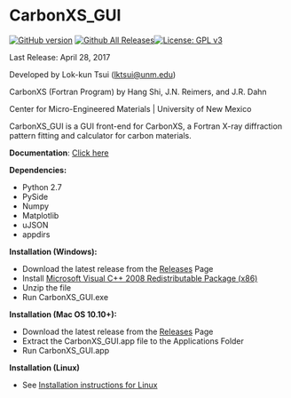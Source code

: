 # CarbonXS_GUI

[![GitHub version](https://badge.fury.io/gh/lktsui%2Fcarbon_xs_gui.svg)](https://badge.fury.io/gh/lktsui%2Fcarbon_xs_gui) [![Github All Releases](https://img.shields.io/github/downloads/lktsui/carbon_xs_gui/total.svg)](https://github.com/lktsui/carbon_xs_gui)[![License: GPL v3](https://img.shields.io/badge/License-GPL%20v3-blue.svg)](http://www.gnu.org/licenses/gpl-3.0)




Last Release: April 28, 2017

Developed by Lok-kun Tsui (lktsui@unm.edu)

CarbonXS (Fortran Program) by Hang Shi, J.N. Reimers, and J.R. Dahn

Center for Micro-Engineered Materials | University of New Mexico

CarbonXS_GUI is a GUI front-end for CarbonXS, a Fortran X-ray diffraction pattern fitting and calculator for carbon materials.

**Documentation**: [Click here](http://lktsui.github.io/carbon_xs_gui)

**Dependencies:**
* Python 2.7
* PySide
* Numpy
* Matplotlib
* uJSON
* appdirs

**Installation (Windows):**
* Download the latest release from the [Releases](https://github.com/lktsui/carbon_xs_gui/releases) Page
* Install [Microsoft Visual C++ 2008 Redistributable Package (x86)](https://www.microsoft.com/en-us/download/details.aspx?id=29)
* Unzip the file
* Run CarbonXS_GUI.exe

**Installation (Mac OS 10.10+):**
* Download the latest release from the [Releases](https://github.com/lktsui/carbon_xs_gui/releases) Page
* Extract the CarbonXS_GUI.app file to the Applications Folder
* Run CarbonXS_GUI.app


**Installation (Linux)**
* See [Installation instructions for Linux](https://lktsui.github.io/carbon_xs_gui/installation.html)

